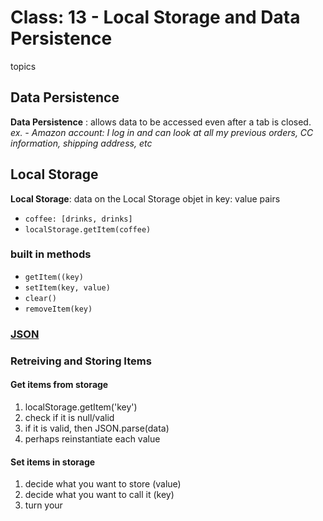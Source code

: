 # Class: 13 - Local Storage and Data Persistence

topics

## Data Persistence

**Data Persistence** : allows data to be accessed even after a tab is closed.
*ex. - Amazon account: I log in and can look at all my previous orders, CC information, shipping address, etc*

## Local Storage

**Local Storage**: data on the Local Storage objet in key: value pairs

* `coffee: [drinks, drinks]`
* `localStorage.getItem(coffee)`

### built in methods

* `getItem((key)`
* `setItem(key, value)`
* `clear()`
* `removeItem(key)`

### [JSON](https://www.json.org/json-en.html)

### Retreiving and Storing Items

#### Get items from storage

1. localStorage.getItem('key')
1. check if it is null/valid
1. if it is valid, then JSON.parse(data)
1. perhaps reinstantiate each value

#### Set items in storage

1. decide what you want to store (value)
1. decide what you want to call it (key)
1. turn your
